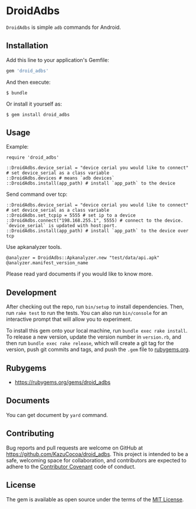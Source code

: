 # DroidAdbs
`DroidAdbs` is simple `adb` commands for Android.

## Installation

Add this line to your application's Gemfile:

```ruby
gem 'droid_adbs'
```

And then execute:

    $ bundle

Or install it yourself as:

    $ gem install droid_adbs

## Usage

Example:

```
require 'droid_adbs'

::DroidAdbs.device_serial = "device cerial you would like to connect" # set device_serial as a class variable
::DroidAdbs.devices # means `adb devices`
::DroidAdbs.install(app_path) # install `app_path` to the device
```

Send command over tcp:

```
::DroidAdbs.device_serial = "device cerial you would like to connect" # set device_serial as a class variable
::DroidAdbs.set_tcpip = 5555 # set ip to a device
::DroidAdbs.connect("198.168.255.1", 5555) # connect to the device. `device_serial` is updated with host:port. 
::DroidAdbs.install(app_path) # install `app_path` to the device over tcp
```

Use apkanalyzer tools.

```
@analyzer = DroidAdbs::Apkanalyzer.new "test/data/api.apk"
@analyzer.manifest_version_name
```


Please read yard documents if you would like to know more.

## Development

After checking out the repo, run `bin/setup` to install dependencies. Then, run `rake test` to run the tests. You can also run `bin/console` for an interactive prompt that will allow you to experiment.

To install this gem onto your local machine, run `bundle exec rake install`. To release a new version, update the version number in `version.rb`, and then run `bundle exec rake release`, which will create a git tag for the version, push git commits and tags, and push the `.gem` file to [rubygems.org](https://rubygems.org).

## Rubygems
- https://rubygems.org/gems/droid_adbs

## Documents
You can get document by `yard` command.

## Contributing

Bug reports and pull requests are welcome on GitHub at https://github.com/KazuCocoa/droid_adbs. This project is intended to be a safe, welcoming space for collaboration, and contributors are expected to adhere to the [Contributor Covenant](http://contributor-covenant.org) code of conduct.


## License

The gem is available as open source under the terms of the [MIT License](http://opensource.org/licenses/MIT).
